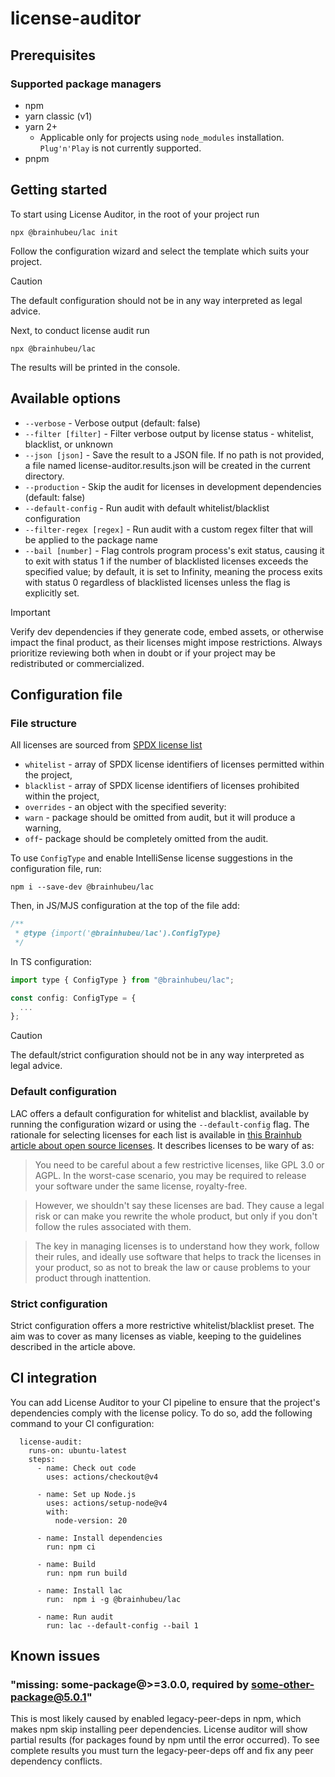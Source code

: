 # license-auditor

## Prerequisites

### Supported package managers

-   npm
-   yarn classic (v1)
-   yarn 2+
    -   Applicable only for projects using `node_modules` installation. `Plug'n'Play` is not currently supported.
-   pnpm

## Getting started

To start using License Auditor, in the root of your project run

```
npx @brainhubeu/lac init
```

Follow the configuration wizard and select the template which suits your project.

> [!CAUTION]
> The default configuration should not be in any way interpreted as legal advice.

Next, to conduct license audit run

```
npx @brainhubeu/lac
```

The results will be printed in the console.

## Available options

-   `--verbose` - Verbose output (default: false)
-   `--filter [filter]` - Filter verbose output by license status - whitelist, blacklist, or unknown
-   `--json [json]` - Save the result to a JSON file. If no path is not provided, a file named license-auditor.results.json will be created in the current directory.
-   `--production` - Skip the audit for licenses in development dependencies (default: false)
-   `--default-config` - Run audit with default whitelist/blacklist configuration
-   `--filter-regex [regex]` - Run audit with a custom regex filter that will be applied to the package name
-   `--bail [number]` - Flag controls program process's exit status, causing it to exit with status 1 if the number of blacklisted licenses exceeds the specified value; by default, it is set to Infinity, meaning the process exits with status 0 regardless of blacklisted licenses unless the flag is explicitly set.

> [!IMPORTANT]
> Verify dev dependencies if they generate code, embed assets, or otherwise impact the final product, as their licenses might impose restrictions. Always prioritize reviewing both when in doubt or if your project may be redistributed or commercialized.

## Configuration file

### File structure

All licenses are sourced from [SPDX license list](https://spdx.org/licenses/)

-   `whitelist` - array of SPDX license identifiers of licenses permitted within the project,
-   `blacklist` - array of SPDX license identifiers of licenses prohibited within the project,
-   `overrides` - an object with the specified severity:
-   `warn` - package should be omitted from audit, but it will produce a warning,
-   `off`- package should be completely omitted from the audit.

To use `ConfigType` and enable IntelliSense license suggestions in the configuration file, run:

```
npm i --save-dev @brainhubeu/lac
```

Then, in JS/MJS configuration at the top of the file add:

```js
/**
 * @type {import('@brainhubeu/lac').ConfigType}
 */
```

In TS configuration:

```js
import type { ConfigType } from "@brainhubeu/lac";

const config: ConfigType = {
  ...
};
```

> [!CAUTION]
> The default/strict configuration should not be in any way interpreted as legal advice.

### Default configuration

LAC offers a default configuration for whitelist and blacklist, available by running the configuration wizard or using the `--default-config` flag. The rationale for selecting licenses for each list is available in [this Brainhub article about open source licenses](https://brainhub.eu/library/open-source-licenses-to-avoid). It describes licenses to be wary of as:

> You need to be careful about a few restrictive licenses, like GPL 3.0 or AGPL. In the worst-case scenario, you may be required to release your software under the same license, royalty-free.

> However, we shouldn't say these licenses are bad. They cause a legal risk or can make you rewrite the whole product, but only if you don't follow the rules associated with them.

> The key in managing licenses is to understand how they work, follow their rules, and ideally use software that helps to track the licenses in your product, so as not to break the law or cause problems to your product through inattention.

### Strict configuration

Strict configuration offers a more restrictive whitelist/blacklist preset. The aim was to cover as many licenses as viable, keeping to the guidelines described in the article above.

## CI integration

You can add License Auditor to your CI pipeline to ensure that the project's dependencies comply with the license policy. To do so, add the following command to your CI configuration:

```
  license-audit:
    runs-on: ubuntu-latest
    steps:
      - name: Check out code
        uses: actions/checkout@v4

      - name: Set up Node.js
        uses: actions/setup-node@v4
        with:
          node-version: 20

      - name: Install dependencies
        run: npm ci

      - name: Build
        run: npm run build

      - name: Install lac
        run:  npm i -g @brainhubeu/lac

      - name: Run audit
        run: lac --default-config --bail 1
```

## Known issues

### "missing: some-package@>=3.0.0, required by some-other-package@5.0.1"

This is most likely caused by enabled legacy-peer-deps in npm, which makes npm skip installing peer dependencies. License auditor will show partial results (for packages found by npm until the error occurred). To see complete results you must turn the legacy-peer-deps off and fix any peer dependency conflicts.
